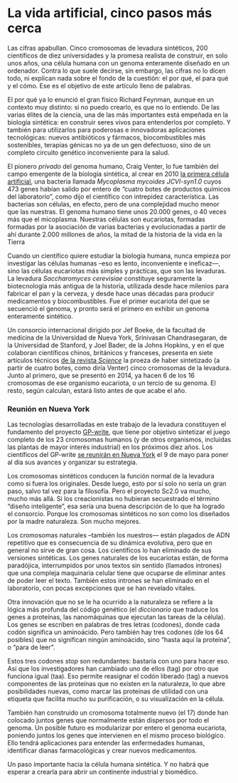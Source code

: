 <h1 class="articulo-titulo " id="articulo-titulo" itemprop="headline">La vida artificial, cinco pasos más cerca</h1>
<p>Las cifras apabullan. Cinco cromosomas de levadura sintéticos, 200 científicos de diez universidades y la promesa realista de construir, en solo unos años, una célula humana con un genoma enteramente diseñado en un ordenador. Contra lo que suele decirse, sin embargo, las cifras no lo dicen todo, ni explican nada sobre el fondo de la cuestión: el por qué, el para qué y el cómo. Ese es el objetivo de este artículo lleno de palabras.</p>
<p>El por qué ya lo enunció el gran físico Richard Feynman, aunque en un contexto muy distinto: si no puedo crearlo, es que no lo entiendo. De las varias élites de la ciencia, una de las más importantes está empeñada en la biología sintética: en construir seres vivos para entenderlos por completo. Y también para utilizarlos para poderosas e innovadoras aplicaciones tecnológicas: nuevos antibióticos y fármacos, biocombustibles más sostenibles, terapias génicas no ya de un gen defectuoso, sino de un completo circuito genético inconveniente para la salud.</p>
<p>El pionero <em>privado</em> del genoma humano, Craig Venter, lo fue también del campo emergente de la biología sintética, al crear en 2010 <a href="//elpais.com/diario/2010/05/21/sociedad/1274392801_850215.html">la primera célula artificial</a>, una bacteria llamada <em>Mycoplasma mycoides</em> <em>JCVI-syn1.0</em> cuyos 473 genes habían salido por entero de “cuatro botes de productos químicos del laboratorio”, como dijo el científico con intrepidez característica. Las bacterias son células, en efecto, pero de una complejidad mucho menor que las nuestras. El genoma humano tiene unos 20.000 genes, o 40 veces más que el micoplasma. Nuestras células son eucariotas, formadas formadas por la asociación de varias bacterias y evolucionadas a partir de ahí durante 2.000 millones de años, la mitad de la historia de la vida en la Tierra</p>
<p>Cuando un científico quiere estudiar la biología humana, nunca empieza por investigar las células humanas –eso es lento, inconveniente e ineficaz—, sino las células eucariotas más simples y prácticas, que son las levaduras. La levadura <em>Saccharomyces cerevisiae</em> constituye seguramente la biotecnología más antigua de la historia, utilizada desde hace milenios para fabricar el pan y la cerveza, y desde hace unas décadas para producir medicamentos y biocombustibles. Fue el primer eucariota del que se secuenció el genoma, y pronto será el primero en exhibir un genoma enteramente sintético.</p>
<p>Un consorcio internacional dirigido por Jef Boeke, de la facultad de medicina de la Universidad de Nueva York, Srinivasan Chandrasegaran, de la Universidad de Stanford, y Joel Bader, de la Johns Hopkins, y en el que colaboran científicos chinos, británicos y franceses, presenta en siete artículos técnicos <a href="http://science.sciencemag.org/cgi/doi/10.1126/science.aam9871">de la revista <em>Science</em></a> la proeza de haber sintetizado (a partir de cuatro botes, como diría Venter) cinco cromosomas de la levadura. Junto al primero, que se presentó en 2014, ya hacen 6 de los 16 cromosomas de ese organismo eucariota, o un tercio de su genoma. El resto, según calculan, estará listo antes de que acabe el año.</p>
<h3>Reunión en Nueva York</h3>
<p>Las tecnologías desarrolladas en este trabajo de la levadura constituyen el fundamento del proyecto <a href="http://nyulangone.org/press-releases/genome-project-write-to-launch-in-2016">GP-write</a>, que tiene por objetivo sintetizar el juego completo de los 23 cromosomas humanos (y de otros organismos, incluidas las plantas de mayor interés industrial) en los próximos diez años. Los científicos del GP-write <a href="http://engineeringbiologycenter.org/may-2017-meeting">se reunirán en Nueva York</a> el 9 de mayo para poner al día sus avances y organizar su estrategia.</p>
<p>Los cromosomas sintéticos conducen la función normal de la levadura como si fuera los originales. Desde luego, esto por sí solo no sería un gran paso, salvo tal vez para la filosofía. Pero el proyecto Sc2.0 va mucho, mucho más allá. Si los creacionistas no hubieran secuestrado el término “diseño inteligente”, esa sería una buena descripción de lo que ha logrado el consorcio. Porque los cromosomas sintéticos no son como los diseñados por la madre naturaleza. Son mucho mejores.</p>
<p>Los cromosomas naturales –también los nuestros— están plagados de ADN repetitivo que es consecuencia de su dinámica evolutiva, pero que en general no sirve de gran cosa. Los científicos lo han eliminado de sus versiones sintéticas. Los genes naturales de los eucariotas están, de forma paradójica, interrumpidos por unos textos sin sentido (llamados intrones) que una compleja maquinaria celular tiene que ocuparse de eliminar antes de poder leer el texto. También estos intrones se han eliminado en el laboratorio, con pocas excepciones que se han revelado vitales.</p>
<p>Otra innovación que no se le ha ocurrido a la naturaleza se refiere a la lógica más profunda del código genético (el&nbsp;<em>diccionario</em> que traduce los genes a proteínas, las nanomáquinas que ejecutan las tareas de la célula). Los genes se escriben en palabras de tres letras (codones), donde cada codón significa un aminoácido. Pero también hay tres codones (de los 64 posibles) que no significan ningún aminoácido, sino “hasta aquí la proteína”, o “para de leer”.</p>
<p>Estos tres codones <em>stop</em> son redundantes: bastaría con uno para hacer eso. Así que los investigadores han cambiado uno de ellos (tag) por otro que funciona igual (taa). Eso permite reasignar el codón liberado (tag) a nuevos componentes de las proteínas que no existen en la naturaleza, lo que abre posibilidades nuevas, como marcar las proteínas de utilidad con una etiqueta que facilita mucho su purificación, o su visualización en la célula.</p>
<p>También han construido un cromosoma totalmente nuevo (el 17) donde han colocado juntos genes que normalmente están dispersos por todo el genoma. Un posible futuro es modularizar por entero el genoma eucariota, poniendo juntos los genes que intervienen en el mismo proceso biológico. Ello tendrá aplicaciones para entender las enfermedades humanas, identificar dianas farmacológicas y crear nuevos medicamentos.</p>
<p>Un paso importante hacia la célula humana sintética. Y no habrá que esperar a crearla para abrir un continente industrial y biomédico.</p>
